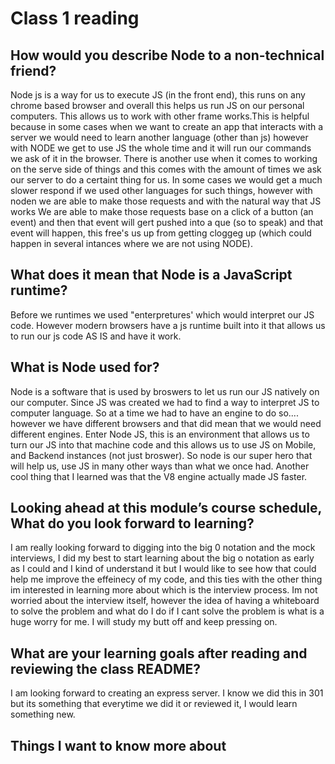 # Class 1 reading

## How would you describe Node to a non-technical friend?

Node js is a way for us to execute JS (in the front end), this runs on any chrome based browser and overall this helps us run JS on our personal computers. This allows us to work with other frame works.This is helpful because in some cases when we want to create an app that interacts with a server we would need to learn another language (other than js)
however with NODE we get to use JS the whole time and it will run our commands we ask of it in the browser. There is another use when it comes to working on the serve side of things and this comes with the amount of times we ask our server to do a certaint thing for us. In some cases we would get a much slower respond if we used other languages for such things, however with noden we are able to make those requests and with the natural way that JS works We are able to make those requests base on a click of a button (an event) and then that event will gert pushed into a que (so to speak) and that event will happen, this free's us up from getting cloggeg up (which could happen in several intances where we are not using NODE).

## What does it mean that Node is a JavaScript runtime?

Before we runtimes we used "enterpretures' which would interpret our JS code. However modern browsers have a js runtime built into it that allows us to run our js code AS IS and have it work.

## What is Node used for?

Node is a software that is used by broswers to let us run our JS natively on our computer. Since JS was created we had to find a way to interpret JS to computer language. So at a time we had to have an engine to do so.... however we have different browsers and that did mean that we would need different engines. Enter Node JS, this is an environment that allows us to turn our JS into that machine code and this allows us to use JS on Mobile, and Backend instances (not just broswer). So node is our super hero that will help us, use JS in many other ways than what we once had. Another cool thing that I learned was that the V8 engine actually made JS faster. 

## Looking ahead at this module’s course schedule, What do you look forward to learning?

I am really looking forward to digging into the big 0 notation and the mock interviews, I did my best to start learning about the big o notation as early as I could and I kind of understand it but I would like to see how that could help me improve the effeinecy of my code, and this ties with the other thing im interested in learning more about which is the interview process. Im not worried about the interview itself, however the idea of having a whiteboard to solve the problem and what do I do if I cant solve the problem is what is a huge worry for me. I will study my butt off and keep pressing on. 

## What are your learning goals after reading and reviewing the class README? 

I am looking forward to creating an express server. I know we did this in 301 but its something that everytime we did it or reviewed it, I would learn something new.

## Things I want to know more about
